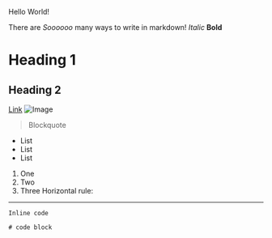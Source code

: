 Hello World!

There are *Soooooo* many ways to write in markdown!
*Italic*
**Bold**
# Heading 1
## Heading 2
[Link]()
![Image](https://alainajj.github.io/cse15l-lab-reports/MarkdownImage.png)
> Blockquote
* List
* List
* List
1. One
2. Two
3. Three
Horizontal rule:

---
`Inline code`
```
# code block
```
